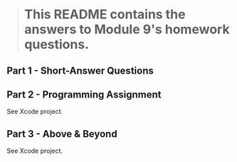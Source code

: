 > # This README contains the answers to Module 9's homework questions.

## Part 1 - Short-Answer Questions

## Part 2 - Programming Assignment
See Xcode project.


## Part 3 - Above & Beyond
See Xcode project.
